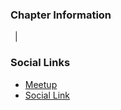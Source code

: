 ### Chapter Information
 


<a href="https://calendar.google.com/calendar/embed?src=owasp.org_2dlqbcecuri6ivgmhh041i61os%40group.calendar.google.com&ctz=America/Cuiaba" title="Calendário Oficial"> <i style="margin-right: 0.5em; color: #6a78e3;" class="fa fa-calendar"></i></a> | 
 
### Social Links
* [Meetup](#)
* [Social Link](#)
 